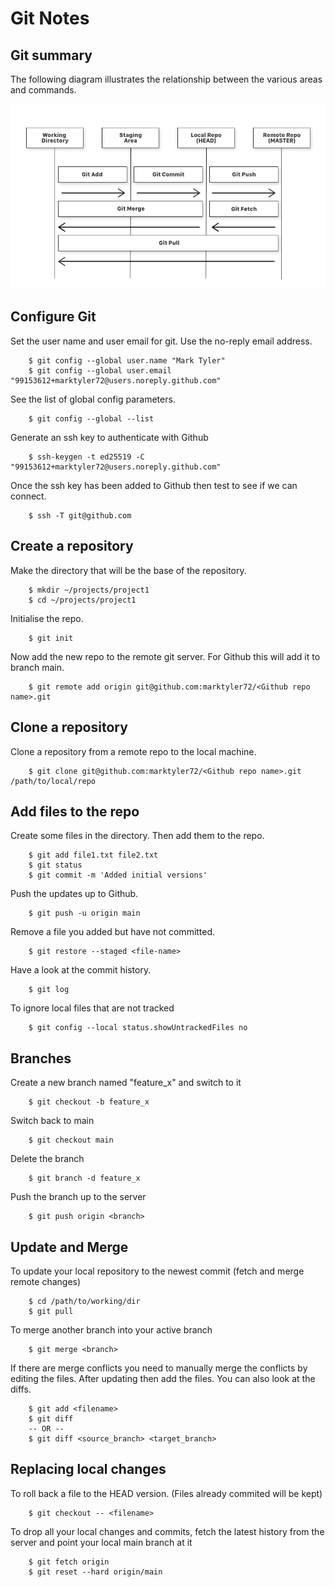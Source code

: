 Git Notes
=========

## Git summary
The following diagram illustrates the relationship between the various areas and commands.


![Git areas and commands](Git_workflow.png)


## Configure Git

Set the user name and user email for git. Use the no-reply email address. 
~~~
    $ git config --global user.name "Mark Tyler"
    $ git config --global user.email "99153612+marktyler72@users.noreply.github.com"
~~~
See the list of global config parameters.
~~~
    $ git config --global --list
~~~

Generate an ssh key to authenticate with Github  
~~~
    $ ssh-keygen -t ed25519 -C "99153612+marktyler72@users.noreply.github.com"
~~~
Once the ssh key has been added to Github then test to see if we can connect.  
~~~
    $ ssh -T git@github.com
~~~

## Create a repository

Make the directory that will be the base of the repository.  
~~~
    $ mkdir ~/projects/project1
    $ cd ~/projects/project1
~~~

Initialise the repo.  
~~~
    $ git init
~~~

Now add the new repo to the remote git server. For Github this will add it to branch main.  
~~~
    $ git remote add origin git@github.com:marktyler72/<Github repo name>.git
~~~

## Clone a repository 
Clone a repository from a remote repo to the local machine.
~~~
    $ git clone git@github.com:marktyler72/<Github repo name>.git /path/to/local/repo
~~~

## Add files to the repo

Create some files in the directory. Then add them to the repo.  
~~~
    $ git add file1.txt file2.txt
    $ git status
    $ git commit -m 'Added initial versions'
~~~

Push the updates up to Github.  
~~~
    $ git push -u origin main
~~~
 
Remove a file you added but have not committed.
~~~
    $ git restore --staged <file-name>
~~~

Have a look at the commit history.  
~~~
    $ git log
~~~

To ignore local files that are not tracked
~~~
    $ git config --local status.showUntrackedFiles no
~~~

## Branches
Create a new branch named "feature_x" and switch to it
~~~
    $ git checkout -b feature_x
~~~
Switch back to main
~~~
    $ git checkout main
~~~
Delete the branch
~~~
    $ git branch -d feature_x
~~~
Push the branch up to the server
~~~
    $ git push origin <branch>
~~~

## Update and Merge
To update your local repository to the newest commit (fetch and merge remote changes)
~~~
    $ cd /path/to/working/dir
    $ git pull
~~~
To merge another branch into your active branch
~~~
    $ git merge <branch>
~~~
If there are merge conflicts you need to manually merge the conflicts by editing the files. After updating then add the files. You can also look at the diffs.
~~~
    $ git add <filename>
    $ git diff    
    -- OR --
    $ git diff <source_branch> <target_branch>
~~~

## Replacing local changes
To roll back a file to the HEAD version. (Files already commited will be kept)
~~~
    $ git checkout -- <filename>
~~~

To drop all your local changes and commits, fetch the latest history from the server and point your local main branch at it
~~~
    $ git fetch origin
    $ git reset --hard origin/main
~~~
